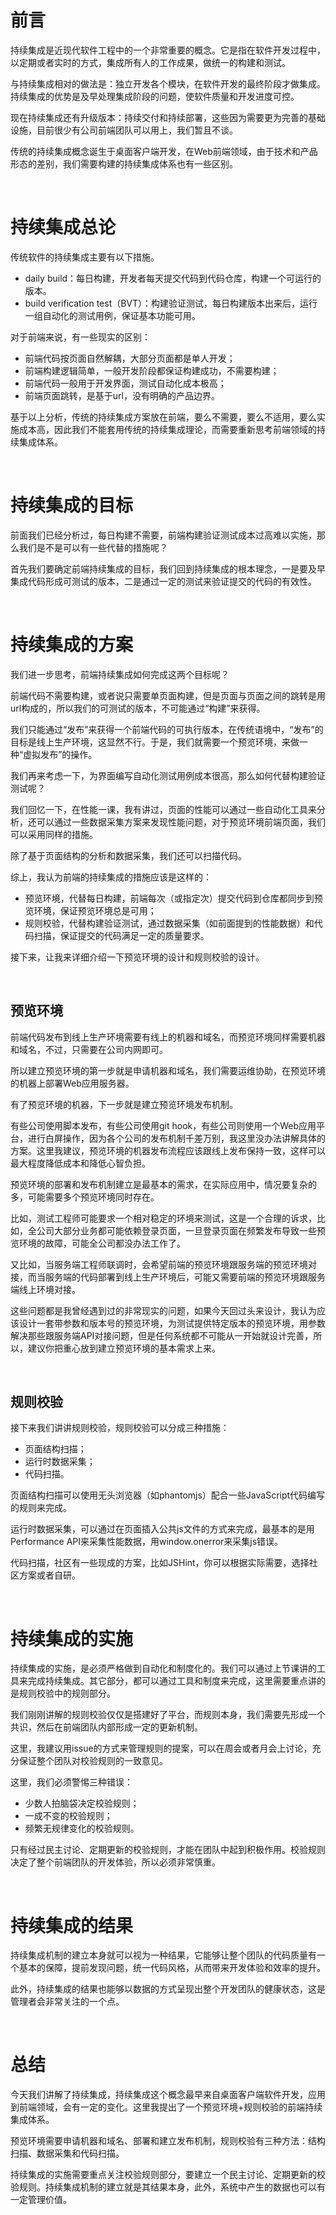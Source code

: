 # 前言

持续集成是近现代软件工程中的一个非常重要的概念。它是指在软件开发过程中，以定期或者实时的方式，集成所有人的工作成果，做统一的构建和测试。

与持续集成相对的做法是：独立开发各个模块，在软件开发的最终阶段才做集成。持续集成的优势是及早处理集成阶段的问题，使软件质量和开发进度可控。

现在持续集成还有升级版本：持续交付和持续部署，这些因为需要更为完善的基础设施，目前很少有公司前端团队可以用上，我们暂且不谈。

传统的持续集成概念诞生于桌面客户端开发，在Web前端领域，由于技术和产品形态的差别，我们需要构建的持续集成体系也有一些区别。

<br/>

# 持续集成总论

传统软件的持续集成主要有以下措施。

- daily build：每日构建，开发者每天提交代码到代码仓库，构建一个可运行的版本。
- build verification test（BVT）：构建验证测试，每日构建版本出来后，运行一组自动化的测试用例，保证基本功能可用。

对于前端来说，有一些现实的区别：

- 前端代码按页面自然解耦，大部分页面都是单人开发；
- 前端构建逻辑简单，一般开发阶段都保证构建成功，不需要构建；
- 前端代码一般用于开发界面，测试自动化成本极高；
- 前端页面跳转，是基于url，没有明确的产品边界。

基于以上分析，传统的持续集成方案放在前端，要么不需要，要么不适用，要么实施成本高，因此我们不能套用传统的持续集成理论，而需要重新思考前端领域的持续集成体系。

<br/>

# 持续集成的目标

前面我们已经分析过，每日构建不需要，前端构建验证测试成本过高难以实施，那么我们是不是可以有一些代替的措施呢？

首先我们要确定前端持续集成的目标，我们回到持续集成的根本理念，一是要及早集成代码形成可测试的版本，二是通过一定的测试来验证提交的代码的有效性。

<br/>

# 持续集成的方案

我们进一步思考，前端持续集成如何完成这两个目标呢？

前端代码不需要构建，或者说只需要单页面构建，但是页面与页面之间的跳转是用url构成的，所以我们的可测试的版本，不可能通过“构建”来获得。

我们只能通过“发布”来获得一个前端代码的可执行版本，在传统语境中，“发布”的目标是线上生产环境，这显然不行。于是，我们就需要一个预览环境，来做一种“虚拟发布”的操作。

我们再来考虑一下，为界面编写自动化测试用例成本很高，那么如何代替构建验证测试呢？

我们回忆一下，在性能一课，我有讲过，页面的性能可以通过一些自动化工具来分析，还可以通过一些数据采集方案来发现性能问题，对于预览环境前端页面，我们可以采用同样的措施。

除了基于页面结构的分析和数据采集，我们还可以扫描代码。

综上，我认为前端的持续集成的措施应该是这样的：

- 预览环境，代替每日构建，前端每次（或指定次）提交代码到仓库都同步到预览环境，保证预览环境总是可用；
- 规则校验，代替构建验证测试，通过数据采集（如前面提到的性能数据）和代码扫描，保证提交的代码满足一定的质量要求。

接下来，让我来详细介绍一下预览环境的设计和规则校验的设计。

<br/>

## 预览环境

前端代码发布到线上生产环境需要有线上的机器和域名，而预览环境同样需要机器和域名，不过，只需要在公司内网即可。

所以建立预览环境的第一步就是申请机器和域名，我们需要运维协助，在预览环境的机器上部署Web应用服务器。

有了预览环境的机器，下一步就是建立预览环境发布机制。

有些公司使用脚本发布，有些公司使用git hook，有些公司则使用一个Web应用平台，进行白屏操作，因为各个公司的发布机制千差万别，我这里没办法讲解具体的方案。这里我建议，预览环境的机器发布流程应该跟线上发布保持一致，这样可以最大程度降低成本和降低心智负担。

预览环境的部署和发布机制建立是最基本的需求，在实际应用中，情况要复杂的多，可能需要多个预览环境同时存在。

比如，测试工程师可能要求一个相对稳定的环境来测试，这是一个合理的诉求，比如，全公司大部分业务都可能依赖登录页面，一旦登录页面在频繁发布导致一些预览环境的故障，可能全公司都没办法工作了。

又比如，当服务端工程师联调时，会希望前端的预览环境跟服务端的预览环境对接，而当服务端的代码部署到线上生产环境后，可能又需要前端的预览环境跟服务端线上环境对接。

这些问题都是我曾经遇到过的非常现实的问题，如果今天回过头来设计，我认为应该设计一套带参数和版本号的预览环境，为测试提供特定版本的预览环境，用参数解决那些跟服务端API对接问题，但是任何系统都不可能从一开始就设计完善，所以，建议你把重心放到建立预览环境的基本需求上来。

<br/>

## 规则校验

接下来我们讲讲规则校验，规则校验可以分成三种措施：

- 页面结构扫描；
- 运行时数据采集；
- 代码扫描。

页面结构扫描可以使用无头浏览器（如phantomjs）配合一些JavaScript代码编写的规则来完成。

运行时数据采集，可以通过在页面插入公共js文件的方式来完成，最基本的是用Performance API来采集性能数据，用window.onerror来采集js错误。

代码扫描，社区有一些现成的方案，比如JSHint，你可以根据实际需要，选择社区方案或者自研。

<br/>

# 持续集成的实施

持续集成的实施，是必须严格做到自动化和制度化的。我们可以通过上节课讲的工具来完成持续集成。其它部分，都可以通过工具和制度来完成，这里需要重点讲的是规则校验中的规则部分。

我们刚刚讲解的规则校验仅仅是搭建好了平台，而规则本身，我们需要先形成一个共识，然后在前端团队内部形成一定的更新机制。

这里，我建议用issue的方式来管理规则的提案，可以在周会或者月会上讨论，充分保证整个团队对校验规则的一致意见。

这里，我们必须警惕三种错误：

- 少数人拍脑袋决定校验规则；
- 一成不变的校验规则；
- 频繁无规律变化的校验规则。

只有经过民主讨论、定期更新的校验规则，才能在团队中起到积极作用。校验规则决定了整个前端团队的开发体验，所以必须非常慎重。

<br/>

# 持续集成的结果

持续集成机制的建立本身就可以视为一种结果，它能够让整个团队的代码质量有一个基本的保障，提前发现问题，统一代码风格，从而带来开发体验和效率的提升。

此外，持续集成的结果也能够以数据的方式呈现出整个开发团队的健康状态，这是管理者会非常关注的一个点。

<br/>

# 总结

今天我们讲解了持续集成，持续集成这个概念最早来自桌面客户端软件开发，应用到前端领域，会有一定的变化。这里我提出了一个预览环境+规则校验的前端持续集成体系。

预览环境需要申请机器和域名、部署和建立发布机制，规则校验有三种方法：结构扫描、数据采集和代码扫描。

持续集成的实施需要重点关注校验规则部分，要建立一个民主讨论、定期更新的校验规则。持续集成机制的建立就是其结果本身，此外，系统中产生的数据也可以有一定管理价值。